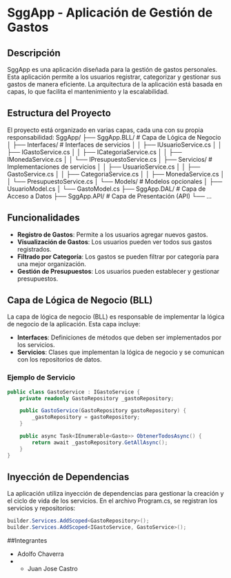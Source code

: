 # SggApp - Aplicación de Gestión de Gastos

## Descripción

SggApp es una aplicación diseñada para la gestión de gastos personales. Esta aplicación permite a los usuarios registrar, categorizar y gestionar sus gastos de manera eficiente. La arquitectura de la aplicación está basada en capas, lo que facilita el mantenimiento y la escalabilidad.

## Estructura del Proyecto

El proyecto está organizado en varias capas, cada una con su propia responsabilidad:
SggApp/
├── SggApp.BLL/                # Capa de Lógica de Negocio
│   ├── Interfaces/            # Interfaces de servicios
│   │   ├── IUsuarioService.cs
│   │   ├── IGastoService.cs
│   │   ├── ICategoriaService.cs
│   │   ├── IMonedaService.cs
│   │   └── IPresupuestoService.cs
│   ├── Servicios/             # Implementaciones de servicios
│   │   ├── UsuarioService.cs
│   │   ├── GastoService.cs
│   │   ├── CategoriaService.cs
│   │   ├── MonedaService.cs
│   │   └── PresupuestoService.cs
│   └── Models/                # Modelos opcionales
│       ├── UsuarioModel.cs
│       └── GastoModel.cs
├── SggApp.DAL/                # Capa de Acceso a Datos
├── SggApp.API/                # Capa de Presentación (API)
└── ...

## Funcionalidades

- **Registro de Gastos**: Permite a los usuarios agregar nuevos gastos.
- **Visualización de Gastos**: Los usuarios pueden ver todos sus gastos registrados.
- **Filtrado por Categoría**: Los gastos se pueden filtrar por categoría para una mejor organización.
- **Gestión de Presupuestos**: Los usuarios pueden establecer y gestionar presupuestos.

## Capa de Lógica de Negocio (BLL)

La capa de lógica de negocio (BLL) es responsable de implementar la lógica de negocio de la aplicación. Esta capa incluye:

- **Interfaces**: Definiciones de métodos que deben ser implementados por los servicios.
- **Servicios**: Clases que implementan la lógica de negocio y se comunican con los repositorios de datos.

### Ejemplo de Servicio

```csharp
public class GastoService : IGastoService {
    private readonly GastoRepository _gastoRepository;

    public GastoService(GastoRepository gastoRepository) {
        _gastoRepository = gastoRepository;
    }

    public async Task<IEnumerable<Gasto>> ObtenerTodosAsync() {
        return await _gastoRepository.GetAllAsync();
    }
}
```
## Inyección de Dependencias
La aplicación utiliza inyección de dependencias para gestionar la creación y el ciclo de vida de los servicios. En el archivo Program.cs, se registran los servicios y repositorios:

```csharp
builder.Services.AddScoped<GastoRepository>();
builder.Services.AddScoped<IGastoService, GastoService>();
```

##Integrantes
- Adolfo Chaverra
- - Juan Jose Castro

